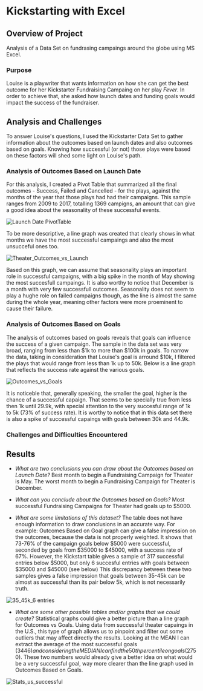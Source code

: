 # Kickstarting with Excel

## Overview of Project
Analysis of a Data Set on fundrasing campaings around the globe using MS Excel.

### Purpose
Louise is a playwriter that wants information on how she can get the best outcome for her Kickstarter Fundraising Campaing on her play *Fever*. In order to achieve that, she asked how launch dates and funding goals would impact the success of the fundraiser.

## Analysis and Challenges
To answer Louise's questions, I used the Kickstarter Data Set to gather information about the outcomes based on launch dates and also outcomes based on goals. Knowing how successful (or not) those plays were based on these factors will shed some light on Louise's path.


### Analysis of Outcomes Based on Launch Date
For this analysis, I created a Pivot Table that summarized all the final outcomes - Success, Failed and Cancelled - for the plays, against the months of the year that those plays had had their campaigns. This sample ranges from 2009 to 2017, totalling 1369 campigns, an amount that can give a good idea about the seasonality of these successful events.

![Launch Date PivotTable](https://user-images.githubusercontent.com/72593264/96397437-2b563e80-118f-11eb-9647-9553facee9b5.png)

To be more descriptive, a line graph was created that clearly shows in what months we have the most successful campaings and also the most unsucceful ones too.

![Theater_Outcomes_vs_Launch](https://user-images.githubusercontent.com/72593264/96398080-99e7cc00-1190-11eb-997b-4f4844aac188.png)

Based on this graph, we can assume that seasonality plays an important role in successful campaigns, with a big spike in the month of May showing the most succesfull campaings. It is also worthy to notice that December is a month with very few successfull outcomes.
Seasonality does not seem to play a hughe role on failed campaigns though, as the line is almost the same during the whole year, meaning other factors were more proeminent to cause their failure.

### Analysis of Outcomes Based on Goals

The analysis of outcomes based on goals reveals that goals can influence the success of a given campaign. The sample in the data set was very broad, ranging from less than $1k to more than $100k in goals. To narrow the data, taking in consideration that Louise's goal is arround $10k, I filtered the plays that would range from less than 1k up to 50k. Below is a line graph that reflects the success rate against the various goals. 

![Outcomes_vs_Goals](https://user-images.githubusercontent.com/72593264/96680268-cd665a00-133a-11eb-8730-5592eef26349.png)

It is noticeble that, generally speaking, the smaller the goal, higher is the chance of a successful capaign. That seems to be specially true from less then 1k until 29.9k, with special attention to the very succesful range of 1k to 5k (73% of success rate). It is worthy to notice that in this data set there is also a spike of successful capaings with goals between 30k and 44.9k.


### Challenges and Difficulties Encountered


## Results

- *What are two conclusions you can draw about the Outcomes based on Launch Date?*
Best month to begin a Fundraising Campaign for Theater is May.
The worst month to begin a Fundraising Campaign for Theater is December.

- *What can you conclude about the Outcomes based on Goals?*
Most successful Fundraising Campaigns for Theater had goals up to $5000.

- *What are some limitations of this dataset?*
The table does not have enough information to draw conclusions in an accurate way.
For example: Outcomes Based on Goal graph can give a false impression on the outcomes, because the data is not properly weighted. 
It shows that 73-76% of the campaign goals below $5000 were successful, seconded by goals from $35000 to $45000, with a success rate of 67%.
However, the Kickstart table gives a sample of 317 successful entries below $5000, but only 6 succesful entries with goals between $35000 and $45000 (see below)
This discrepancy between these two samples gives a false impression that goals between 35-45k can be almost as successful than its pair below 5k, which is not necessarily truth.

![35_45k_6 entries](https://user-images.githubusercontent.com/72593264/96394998-0ced4480-1189-11eb-83b7-2b4233ddea31.png)

- *What are some other possible tables and/or graphs that we could create?* Statistical graphs could give a better picture than a line graph for Outcomes vs Goals. Using data from successful theater capaings in the U.S., this type of graph allows us to pinpoint and filter out some outliers that may affect directly the results. Looking at the MEAN I can extract the average of the most successful goals ($3446) and considering the MEDIAN I can find the 50th percentile on goals ($2750). These two numbers would already give a better idea on what would be a very successful goal, way more clearer than the line graph used in Outcomes Based on Goals.

![Stats_us_successful](https://user-images.githubusercontent.com/72593264/96682958-27691e80-133f-11eb-8750-8ddbf8202962.png)




